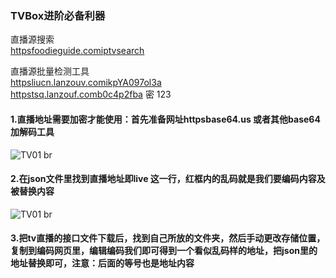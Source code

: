 ### TVBox进阶必备利器 

直播源搜索  
[httpsfoodieguide.comiptvsearch](httpsfoodieguide.comiptvsearch)  

直播源批量检测工具  
[httpsliucn.lanzouv.comikpYA097ol3a](httpsliucn.lanzouv.comikpYA097ol3a)  
[httpstsq.lanzouf.comb0c4p2fba](httpstsq.lanzouf.comb0c4p2fba) 密 123  

#### 1.直播地址需要加密才能使用：首先准备网址httpsbase64.us 或者其他base64 加解码工具
![TV01](httpsliu673cn.github.ioboxsubimgtv01.jpg) br 

#### 2.在json文件里找到直播地址即live 这一行，红框内的乱码就是我们要编码内容及被替换内容

![TV01](httpsliu673cn.github.ioboxsubimgtv02.jpg) br 
#### 3.把tv直播的接口文件下载后，找到自己所放的文件夹，然后手动更改存储位置，复制到编码网页里，编辑编码我们即可得到一个看似乱码样的地址，把json里的地址替换即可，注意：后面的等号也是地址内容
